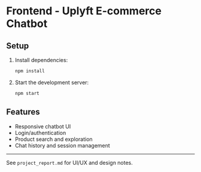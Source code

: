 # Frontend - Uplyft E-commerce Chatbot

## Setup

1. Install dependencies:
   ```bash
   npm install
   ```
2. Start the development server:
   ```bash
   npm start
   ```

## Features
- Responsive chatbot UI
- Login/authentication
- Product search and exploration
- Chat history and session management

---

See `project_report.md` for UI/UX and design notes. 